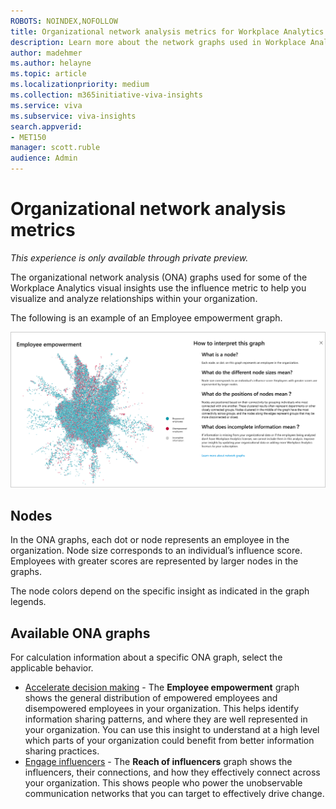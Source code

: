 ```yaml
---
ROBOTS: NOINDEX,NOFOLLOW
title: Organizational network analysis metrics for Workplace Analytics visual insights
description: Learn more about the network graphs used in Workplace Analytics visual insights
author: madehmer
ms.author: helayne
ms.topic: article
ms.localizationpriority: medium 
ms.collection: m365initiative-viva-insights 
ms.service: viva 
ms.subservice: viva-insights 
search.appverid: 
- MET150 
manager: scott.ruble
audience: Admin
---
```


# Organizational network analysis metrics

*This experience is only available through private preview.*

The organizational network analysis (ONA) graphs used for some of the Workplace Analytics visual insights use the influence metric to help you visualize and analyze relationships within your organization.

The following is an example of an Employee empowerment graph.

![Employee empowerment graph.](../images/wpa/use/ee-ona-graph.png)

## Nodes

In the ONA graphs, each dot or node represents an employee in the organization. Node size corresponds to an individual’s influence score. Employees with greater scores are represented by larger nodes in the graphs.

The node colors depend on the specific insight as indicated in the graph legends.

## Available ONA graphs

For calculation information about a specific ONA graph, select the applicable behavior.

* [Accelerate decision making](improve-agility.md#ona-accelerate-define) - The **Employee empowerment** graph shows the general distribution of empowered employees and disempowered employees in your organization. This helps identify information sharing patterns, and where they are well represented in your organization. You can use this insight to understand at a high level which parts of your organization could benefit from better information sharing practices.
* [Engage influencers](accelerate-change.md#calculations) - The **Reach of influencers** graph shows the influencers, their connections, and how they effectively connect across your organization. This shows people who power the unobservable communication networks that you can target to effectively drive change.

<!--* [Strengthen management pipeline](develop-managers.md#ona-strengthen-define) - The **Distribution of potential manager candidates** graph shows the distribution of current managers, potential managers, and other employees within your organization, based on influence scores. You can use this insight to evaluate future managers with high influence scores who are currently not in managerial roles.-->

